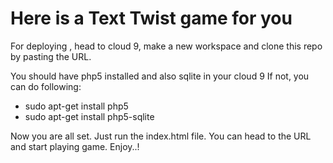 # Here is a Text Twist game for you
For deploying , head to cloud 9, make a new workspace and clone this repo by pasting the URL.

You should have php5 installed and also sqlite in your cloud 9
If not, you can do following:
- sudo apt-get install php5
- sudo apt-get install php5-sqlite

Now you are all set. Just run the index.html file. You can head to the URL and start playing game.
Enjoy..!
